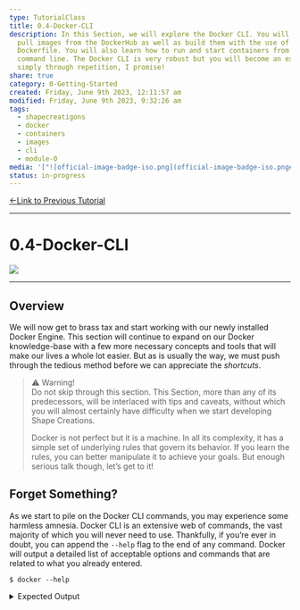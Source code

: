 ```yaml
---  
type: TutorialClass  
title: 0.4-Docker-CLI  
description: In this Section, we will explore the Docker CLI. You will learn to  
  pull images from the DockerHub as well as build them with the use of a  
  Dockerfile. You will also learn how to run and start containers from the  
  command line. The Docker CLI is very robust but you will become an expert  
  simply through repetition, I promise!  
share: true  
category: 0-Getting-Started  
created: Friday, June 9th 2023, 12:11:57 am  
modified: Friday, June 9th 2023, 9:32:26 am  
tags:  
  - shapecreatigons  
  - docker  
  - containers  
  - images  
  - cli  
  - module-0  
media: '["![official-image-badge-iso.png](official-image-badge-iso.png#)"]'  
status: in-progress  
---  
```

  
  
[←Link to Previous Tutorial](./0.3-Docker-Primer.md#)  
  
---  
  
# 0.4-Docker-CLI  
  
![](https://img.shields.io/badge/-Docker-2496ED?logo=docker&logoColor=white&style=plastic)  
  
---  
  
## Overview  
  
We will now get to brass tax and start working with our newly installed Docker Engine. This section will continue to expand on our Docker knowledge-base with a few more necessary concepts and tools that will make our lives a whole lot easier. But as is usually the way, we must push through the tedious method before we can appreciate the *shortcuts*.  
  
> ⚠ Warning!    
> Do not skip through this section. This Section, more than any of its predecessors, will be interlaced with tips and caveats, without which you will almost certainly have difficulty when we start developing Shape Creations.  
>  
> Docker is not perfect but it is a machine. In all its complexity, it has a simple set of underlying rules that govern its behavior. If you learn the rules, you can better manipulate it to achieve your goals. But enough serious talk though, let’s get to it!  
  
## Forget Something?  
  
As we start to pile on the Docker CLI commands, you may experience some harmless amnesia. Docker CLI is an extensive web of commands, the vast majority of which you will never need to use. Thankfully, if you’re ever in doubt, you can append the `--help` flag to the end of any command. Docker will output a detailed list of acceptable options and commands that are related to what you already entered.  
  
```shell  
$ docker --help  
```  
  
<details>  
	<summary>Expected Output</summary>  
  
```shell  
Usage:  docker [OPTIONS] COMMAND  
  
A self-sufficient runtime for containers  
  
Common Commands:  
  run         Create and run a new container from an image  
  exec        Execute a command in a running container  
  ps          List containers  
  build       Build an image from a Dockerfile  
  pull        Download an image from a registry  
  push        Upload an image to a registry  
  images      List images  
  login       Log in to a registry  
  logout      Log out from a registry  
  search      Search Docker Hub for images  
  version     Show the Docker version information  
  info        Display system-wide information  
  
Management Commands:  
  builder     Manage builds  
  buildx*     Docker Buildx (Docker Inc., v0.10.4)  
  container   Manage containers  
  context     Manage contexts  
  dev*        Docker Dev Environments (Docker Inc., v0.1.0)  
  extension*  Manages Docker extensions (Docker Inc., v0.2.19)  
  image       Manage images  
  init*       Creates Docker-related starter files for your project (Docker Inc., v0.1.0-beta)  
  manifest    Manage Docker image manifests and manifest lists  
  network     Manage networks  
  plugin      Manage plugins  
  sbom*       View the packaged-based Software Bill Of Materials (SBOM) for an image (Anchore Inc., 0.6.0)  
  scan*       Docker Scan (Docker Inc., v0.26.0)  
  scout*      Command line tool for Docker Scout (Docker Inc., v0.10.0)  
  system      Manage Docker  
  trust       Manage trust on Docker images  
  volume      Manage volumes  
  
Swarm Commands:  
  config      Manage Swarm configs  
  node        Manage Swarm nodes  
  secret      Manage Swarm secrets  
  service     Manage Swarm services  
  stack       Manage Swarm stacks  
  swarm       Manage Swarm  
  
Commands:  
  attach      Attach local standard input, output, and error streams to a running container  
  commit      Create a new image from a container's changes  
  cp          Copy files/folders between a container and the local filesystem  
  create      Create a new container  
  diff        Inspect changes to files or directories on a container's filesystem  
  events      Get real time events from the server  
  export      Export a container's filesystem as a tar archive  
  history     Show the history of an image  
  import      Import the contents from a tarball to create a filesystem image  
  inspect     Return low-level information on Docker objects  
  kill        Kill one or more running containers  
  load        Load an image from a tar archive or STDIN  
  logs        Fetch the logs of a container  
  pause       Pause all processes within one or more containers  
  port        List port mappings or a specific mapping for the container  
  rename      Rename a container  
  restart     Restart one or more containers  
  rm          Remove one or more containers  
  rmi         Remove one or more images  
  save        Save one or more images to a tar archive (streamed to STDOUT by default)  
  start       Start one or more stopped containers  
  stats       Display a live stream of container(s) resource usage statistics  
  stop        Stop one or more running containers  
  tag         Create a tag TARGET_IMAGE that refers to SOURCE_IMAGE  
  top         Display the running processes of a container  
  unpause     Unpause all processes within one or more containers  
  update      Update configuration of one or more containers  
  wait        Block until one or more containers stop, then print their exit codes  
  
Invalid Plugins:  
  compose     failed to fetch metadata: fork/exec /Users/nykianderson/.docker/cli-plugins/docker-compose: no such file or directory  
  
Global Options:  
      --config string      Location of client config files (default  
                           "/Users/nykianderson/.docker")  
  -c, --context string     Name of the context to use to connect to the  
                           daemon (overrides DOCKER_HOST env var and  
                           default context set with "docker context use")  
  -D, --debug              Enable debug mode  
  -H, --host list          Daemon socket(s) to connect to  
  -l, --log-level string   Set the logging level ("debug", "info",  
                           "warn", "error", "fatal") (default "info")  
      --tls                Use TLS; implied by --tlsverify  
      --tlscacert string   Trust certs signed only by this CA (default  
                           "/Users/nykianderson/.docker/ca.pem")  
      --tlscert string     Path to TLS certificate file (default  
                           "/Users/nykianderson/.docker/cert.pem")  
      --tlskey string      Path to TLS key file (default  
                           "/Users/nykianderson/.docker/key.pem")  
      --tlsverify          Use TLS and verify the remote  
  -v, --version            Print version information and quit  
  
Run 'docker COMMAND --help' for more information on a command.  
  
For more help on how to use Docker, head to https://docs.docker.com/go/guides/  
```  
  
</detail>  
  
OR  
  
```shell  
$ docker logs --help  
```  
  
<details>  
	<summary>Expected Output</summary>  
  
```shell  
Usage:  docker logs [OPTIONS] CONTAINER  
  
Fetch the logs of a container  
  
Aliases:  
  docker container logs, docker logs  
  
Options:  
      --details        Show extra details provided to logs  
  -f, --follow         Follow log output  
      --since string   Show logs since timestamp (e.g.  
                       "2013-01-02T13:23:37Z") or relative (e.g. "42m"  
                       for 42 minutes)  
  -n, --tail string    Number of lines to show from the end of the logs  
                       (default "all")  
  -t, --timestamps     Show timestamps  
      --until string   Show logs before a timestamp (e.g.  
                       "2013-01-02T13:23:37Z") or relative (e.g. "42m"  
                       for 42 minutes)  
```  
  
</detail>  
  
## Building Images  
  
If you recall, Docker images are built using base images found in a repository called [DockerHub](https://hub.docker.com/) which can be appended with our personal configuration using something called a `Dockerfile`. All but one of our services will require its own `Dockerfile` so we will need to tackle this soon.  
  
For now, let’s test out our Docker installment with the obligatory `hello-world` image.  
  
> ⚠ Warning!    
> Remember how I said when you create a free account you have unlimited public images and only one private image? Well, imagine that anyone can make an account and anyone can host unlimited public images; without any review!  
>  
> Images on the DockerHub site are not to be trusted unless they have a Docker Official Image banner.[^1] Thankfully, the good old boys at Docker introduced some order in the chaos. Any image with the badge shown below has undergone a rigorous proposal process that checked its contents for malicious code, an unnecessarily large footprint, and that it does what it says it does.  
>  
> The DockerHub is a landmine and don’t ever forget it!  
  
![Docker Official Image Badge](/media/official-image-badge-iso.png)  
  
### Testing Our Installation with `hello-world`  
  
If you don’t require a dedicated `Dockerfile` and have found a suitable and verified image from DockerHub, you can use the command `docker pull IMAGE_NAME:VERSION` command to At your command line prompt issue the following command :  
  
```shell  
$ docker pull hello-world  
```  
  
<details>  
	<summary>Expected Output</summary>  
  
```shell  
Using default tag: latest  
latest: Pulling from library/hello-world  
719385e32844: Pull complete  
Digest: sha256:fc6cf906cbfa013e80938cdf0bb199fbdbb86d6e3e013783e5a766f50f5dbce0  
Status: Downloaded newer image for hello-world:latest  
docker.io/library/hello-world:latest   
```  
  
</details>  
  
---  
  
## Resources  
  
- Scwarzmüller, M. (2023). Docker & Kubernetes: The Practical Guide [MOOC]. <https://www.udemy.com/share/103Ia0/>  
  
---  
  
[Link to Next Tutorial →](.md#)  
  
---  
  
## Footnotes  
  
[^1]: [Docker Official Images | Docker Documentation](https://docs.docker.com/docker-hub/official_images/)  
